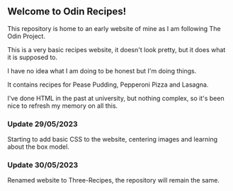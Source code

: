 
## Welcome to Odin Recipes!

This repository is home to an early website of mine as I am following The Odin Project.

This is a very basic recipes website, it doesn't look pretty, but it does what it is supposed to.

I have no idea what I am doing to be honest but I'm doing things.

It contains recipes for Pease Pudding, Pepperoni Pizza and Lasagna.

I've done HTML in the past at university, but nothing complex, so it's been nice to refresh my memory on all this.

### Update 29/05/2023

Starting to add basic CSS to the website, centering images and learning about the box model.

### Update 30/05/2023

Renamed website to Three-Recipes, the repository will remain the same.
